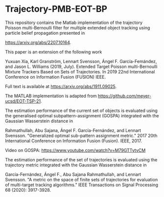 # Trajectory-PMB-EOT-BP

This repository contains the Matlab implementation of the trajectory Poisson multi-Bernoulli filter for multiple extended object tracking using particle belief propagation presented in

https://arxiv.org/abs/2207.10164.

This paper is an extension of the following work

Yuxuan Xia, Karl Granström, Lennart Svensson, Ángel F. García-Femández, and Jason L. Williams (2019, July). Extended Target Poisson multi-Bernoulli Mixture Trackers Based on Sets of Trajectories. In 2019 22nd International Conference on Information Fusion (FUSION) IEEE.

Full text is available at https://arxiv.org/abs/1911.09025.

The MATLAB implementation is adapted from https://github.com/meyer-ucsd/EOT-TSP-21.

The estimation performance of the current set of objects is evaluated using the generalised optimal subpattern-assignment (GOSPA) integrated with the Gaussian Wasserstein distance in

Rahmathullah, Abu Sajana, Ángel F. García-Fernández, and Lennart Svensson. "Generalized optimal sub-pattern assignment metric." 2017 20th International Conference on Information Fusion (Fusion). IEEE, 2017.

Video on GOSPA: https://www.youtube.com/watch?v=M79GTTytvCM

The estimation performance of the set of trajectories is evaluated using the trajectory metric integrated with the Gaussian Wasserstein distance in 

García-Fernández, Ángel F., Abu Sajana Rahmathullah, and Lennart Svensson. "A metric on the space of finite sets of trajectories for evaluation of multi-target tracking algorithms." IEEE Transactions on Signal Processing 68 (2020): 3917-3928.
